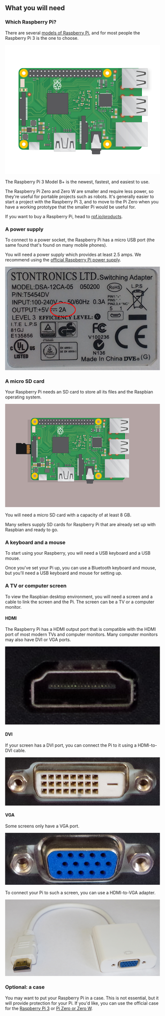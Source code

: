 ## What you will need

### Which Raspberry Pi?

There are several [models of Raspberry Pi](https://www.raspberrypi.org/products/), and for most people the Raspberry Pi 3 is the one to choose.

![Raspberry Pi 3](images/raspberry-pi.png)

The Raspberry Pi 3 Model B+ is the newest, fastest, and easiest to use.

The Raspberry Pi Zero and Zero W are smaller and require less power, so they're useful for portable projects such as robots. It's generally easier to start a project with the Raspberry Pi 3, and to move to the Pi Zero when you have a working prototype that the smaller Pi would be useful for.

If you want to buy a Raspberry Pi, head to [rpf.io/products](https://rpf.io/products).

### A power supply

To connect to a power socket, the Raspberry Pi has a micro USB port (the same found that's found on many mobile phones).

You will need a power supply which provides at least 2.5 amps. We recommend using the [official Raspberry Pi power supply](https://www.raspberrypi.org/products/raspberry-pi-universal-power-supply/).

![power supply](images/powersupply_annotation.png)

### A micro SD card

Your Raspberry Pi needs an SD card to store all its files and the Raspbian operating system.

![sd card](images/pi-sd.png)

You will need a micro SD card with a capacity of at least 8 GB.

Many sellers supply SD cards for Raspberry Pi that are already set up with Raspbian and ready to go.

### A keyboard and a mouse

To start using your Raspberry, you will need a USB keyboard and a USB mouse.

Once you've set your Pi up, you can use a Bluetooth keyboard and mouse, but you'll need a USB keyboard and mouse for setting up.

### A TV or computer screen

To view the Raspbian desktop environment, you will need a screen and a cable to link the screen and the Pi. The screen can be a TV or a computer monitor.

#### HDMI

The Raspberry Pi has a HDMI output port that is compatible with the HDMI port of most modern TVs and computer monitors. Many computer monitors may also have DVI or VGA ports.

![hdmi port](images/hdmi-port.JPG)

#### DVI

If your screen has a DVI port, you can connect the Pi to it using a HDMI-to-DVI cable.

![dvi port](images/dvi-port.JPG)

#### VGA

Some screens only have a VGA port.

![vga port](images/vga-port.JPG)

To connect your Pi to such a screen, you can use a HDMI-to-VGA adapter.

![hdmi to vga adapter port](images/hdmi-vga-adapter.JPG)

### Optional: a case

You may want to put your Raspberry Pi in a case. This is not essential, but it will provide protection for your Pi. If you'd like, you can use the official case for the [Raspberry Pi 3](https://www.raspberrypi.org/products/raspberry-pi-3-case/) or [Pi Zero or Zero W](https://www.raspberrypi.org/products/raspberry-pi-zero-case/).

